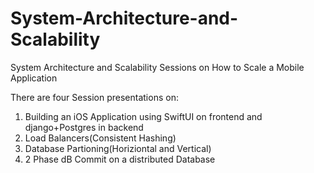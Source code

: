# System-Architecture-and-Scalability
System Architecture and Scalability Sessions on How to Scale a Mobile Application

There are four Session presentations on: 
1. Building an iOS Application using SwiftUI on frontend and django+Postgres in backend
2. Load Balancers(Consistent Hashing)
3. Database Partioning(Horiziontal and Vertical)
4. 2 Phase dB Commit on a distributed Database
